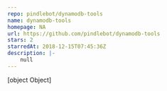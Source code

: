 ```yaml
---
repo: pindlebot/dynamodb-tools
name: dynamodb-tools
homepage: NA
url: https://github.com/pindlebot/dynamodb-tools
stars: 2
starredAt: 2018-12-15T07:45:36Z
description: |-
    null
---
```


[object Object]
